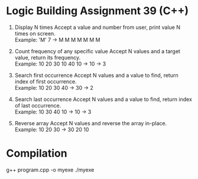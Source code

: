 # Logic Building Assignment 39 (C++)

1. Display N times
   Accept a value and number from user, print value N times on screen.  
   Example: 'M' 7 → M M M M M M M

2. Count frequency of any specific value
   Accept N values and a target value, return its frequency.  
   Example: 10 20 30 10 40 10 → 10 → 3

3. Search first occurrence
   Accept N values and a value to find, return index of first occurrence.  
   Example: 10 20 30 40 → 30 → 2

4. Search last occurrence
   Accept N values and a value to find, return index of last occurrence.  
   Example: 10 30 40 10 → 10 → 3

5. Reverse array
   Accept N values and reverse the array in-place.  
   Example: 10 20 30 → 30 20 10

# Compilation

g++ program.cpp -o myexe
./myexe
